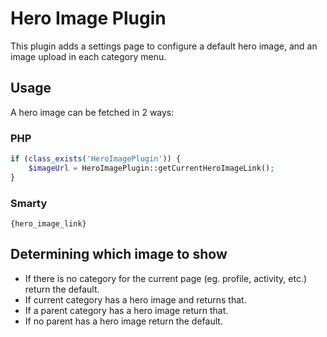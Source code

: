 # Hero Image Plugin

This plugin adds a settings page to configure a default hero image, and an image upload in each category menu.

## Usage
A hero image can be fetched in 2 ways:

### PHP
```php
if (class_exists('HeroImagePlugin')) {
    $imageUrl = HeroImagePlugin::getCurrentHeroImageLink();
}
```

### Smarty
```smarty
{hero_image_link}
```

## Determining which image to show

- If there is no category for the current page (eg. profile, activity, etc.) return the default.
- If current category has a hero image and returns that.
- If a parent category has a hero image return that.
- If no parent has a hero image return the default.
